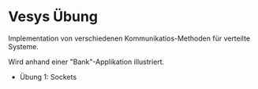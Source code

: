Vesys Übung
===

Implementation von verschiedenen Kommunikatios-Methoden für verteilte Systeme.

Wird anhand einer "Bank"-Applikation illustriert.


- Übung 1: Sockets
